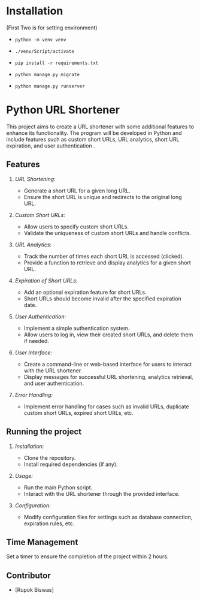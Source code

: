 # Installation
  (First Two is for setting environment)
- `python -m venv venv`
- `./venv/Script/activate`
  
- `pip install -r requirements.txt`
- `python manage.py migrate`
- `python manage.py runserver`

# Python URL Shortener

This project aims to create a URL shortener with some additional features to enhance its functionality. The program will be developed in Python and include features such as custom short URLs, URL analytics, short URL expiration, and user authentication .

## Features

1. _URL Shortening:_

   - Generate a short URL for a given long URL.
   - Ensure the short URL is unique and redirects to the original long URL.

2. _Custom Short URLs:_

   - Allow users to specify custom short URLs.
   - Validate the uniqueness of custom short URLs and handle conflicts.

3. _URL Analytics:_

   - Track the number of times each short URL is accessed (clicked).
   - Provide a function to retrieve and display analytics for a given short URL.

4. _Expiration of Short URLs:_

   - Add an optional expiration feature for short URLs.
   - Short URLs should become invalid after the specified expiration date.

5. _User Authentication:_

   - Implement a simple authentication system.
   - Allow users to log in, view their created short URLs, and delete them if needed.

6. _User Interface:_

   - Create a command-line or web-based interface for users to interact with the URL shortener.
   - Display messages for successful URL shortening, analytics retrieval, and user authentication.

7. _Error Handling:_
   - Implement error handling for cases such as invalid URLs, duplicate custom short URLs, expired short URLs, etc.

## Running the project

1. _Installation:_

   - Clone the repository.
   - Install required dependencies (if any).

2. _Usage:_

   - Run the main Python script.
   - Interact with the URL shortener through the provided interface.

3. _Configuration:_
   - Modify configuration files for settings such as database connection, expiration rules, etc.

## Time Management

Set a timer to ensure the completion of the project within 2 hours.

## Contributor

- [Rupok Biswas]

 
